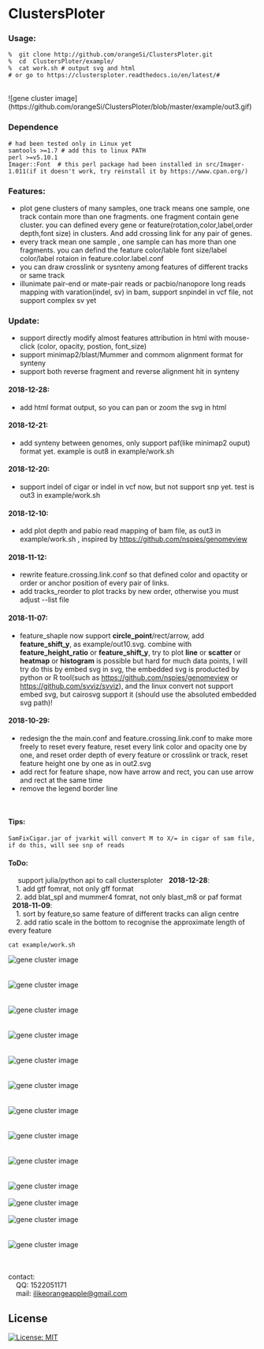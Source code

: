 # ClustersPloter
### Usage:<br>
```
%  git clone http://github.com/orangeSi/ClustersPloter.git
%  cd  ClustersPloter/example/
%  cat work.sh # output svg and html
# or go to https://clustersploter.readthedocs.io/en/latest/# 
```
<br>
![gene cluster image](https://github.com/orangeSi/ClustersPloter/blob/master/example/out3.gif)
<br>

### Dependence<br>
```
# had been tested only in Linux yet
samtools >=1.7 # add this to linux PATH 
perl >=v5.10.1
Imager::Font  # this perl package had been installed in src/Imager-1.011(if it doesn't work, try reinstall it by https://www.cpan.org/)
```

### Features:<br>
- plot gene clusters of many samples, one track means one sample, one track contain more than one fragments. one fragment contain gene cluster. you can defined every gene or feature(rotation,color,label,order depth,font size) in clusters. And add crossing link for any pair of genes.<br>
- every track mean one sample , one sample can has more than one fragments. you can defind the feature color/lable font size/label color/label rotaion in feature.color.label.conf <br>
- you can draw crosslink or sysnteny among features of different tracks or same track<br>
- illunimate pair-end or mate-pair reads or pacbio/nanopore long reads mapping with varation(indel, sv) in bam, support snpindel in vcf file, not support complex sv yet<br>

### Update:<br>
- support directly modify almost features attribution in html with mouse-click (color, opacity, postion, font_size)
- support minimap2/blast/Mummer and commom alignment format for synteny
- support both reverse fragment and reverse alignment hit in synteny
#### 2018-12-28:<br>
- add html format output, so you can pan or zoom the svg in html<br>
#### 2018-12-21:<br>
- add synteny between genomes, only support paf(like minimap2 ouput) format yet. example is out8 in example/work.sh<br>
#### 2018-12-20:<br>
- support indel of cigar or indel in vcf now, but not support snp yet. test is out3 in example/work.sh<br>
#### 2018-12-10:<br>
- add  plot depth and pabio read mapping of bam file, as out3 in example/work.sh , inspired by  https://github.com/nspies/genomeview <br>
#### 2018-11-12:<br>
- rewrite feature.crossing.link.conf so that defined color and opactity or order or anchor position of every pair of links.<br>
- add tracks_reorder to plot tracks by new order, otherwise you must adjust --list file <br>
#### 2018-11-07:<br>
- feature_shaple now support <b>circle_point</b>/rect/arrow, add <b>feature_shift_y</b>, as example/out10.svg. combine with <b>feature_height_ratio</b> or <b>feature_shift_y</b>, try to plot <b>line</b> or <b>scatter</b> or <b>heatmap</b> or <b>histogram</b> is possible but hard for much data points, I will try do this by embed svg in svg, the embedded svg is producted by python or R tool(such as https://github.com/nspies/genomeview or https://github.com/svviz/svviz), and the linux convert not support embed svg, but cairosvg support it (should use the absoluted embedded svg path)!<br>
#### 2018-10-29:<br>
- redesign the the main.conf and feature.crossing.link.conf to make more freely to reset every feature, reset every link color and opacity one by one, and reset order depth of every feature or crosslink or track, reset feature height one by one as in out2.svg<br>
- add rect for feature shape, now have arrow and rect, you can use arrow and rect at the same time<br>
- remove the legend border line<br>
<br>

#### Tips:<br>
```
SamFixCigar.jar of jvarkit will convert M to X/= in cigar of sam file, if do this, will see snp of reads
```

#### ToDo:<br>
&nbsp;&nbsp;&nbsp;&nbsp; support julia/python api to call clustersploter
&nbsp;&nbsp;**2018-12-28**:<br>
&nbsp;&nbsp;&nbsp;&nbsp;1. add gtf fomrat, not only gff format<br>
&nbsp;&nbsp;&nbsp;&nbsp;2. add blat_spl and mummer4 fomrat, not only blast_m8 or paf format<br>
&nbsp;&nbsp;**2018-11-09**:<br>
&nbsp;&nbsp;&nbsp;&nbsp;1. sort by feature,so same feature of different tracks can align centre<br>
&nbsp;&nbsp;&nbsp;&nbsp;2. add ratio scale in the bottom to recognise the approximate length of every feature <br>



```
cat example/work.sh
```
![gene cluster image](example/out3.notitle.svg)
<br><br><br>
![gene cluster image](example/out2.notitle.svg)
<br><br><br>
![gene cluster image](example/out1.notitle.svg)
<br><br><br>
![gene cluster image](example/out6.notitle.svg)
<br><br><br>
![gene cluster image](example/out7.notitle.svg)
<br><br><br>
![gene cluster image](example_old/out7.notitle.svg)
<br><br><br>
![gene cluster image](example_old/out10.notitle.svg)
<br><br><br>
![gene cluster image](example_old/out.notitle.svg)
<br><br><br>
![gene cluster image](example_old/out2.notitle.svg)
<br><br><br>
![gene cluster image](example_old/out3.notitle.svg)
<br><br>
![gene cluster image](example_old/out3.2.notitle.svg)
<br><br>
![gene cluster image](example_old/out8.notitle.svg)
<br><br><br>
![gene cluster image](https://github.com/orangeSi/ClustersPloter/blob/master/example/out3.gif)
<br><br><br>

contact:<br>
&nbsp;&nbsp;&nbsp;&nbsp;QQ: 1522051171<br>
&nbsp;&nbsp;&nbsp;&nbsp;mail: ilikeorangeapple@gmail.com


## License
[![License: MIT](https://img.shields.io/badge/License-MIT-yellow.svg)](https://opensource.org/licenses/MIT)

